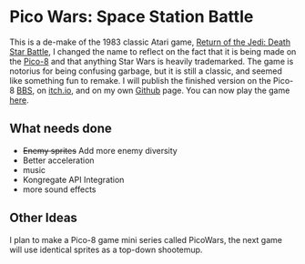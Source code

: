 # Pico Wars: Space Station Battle
This is a de-make of the 1983 classic Atari game, [Return of the Jedi: Death Star Battle](https://en.wikipedia.org/wiki/Return_of_the_Jedi:_Death_Star_Battle), I changed the name to reflect on the fact that it is being made on the [Pico-8](https://www.lexaloffle.com/pico-8.php) and that anything Star Wars is heavily trademarked. The game is notorius for being confusing garbage, but it is still a classic, and seemed like something fun to remake. I will publish the finished version on the Pico-8 [BBS](https://www.lexaloffle.com/bbs/?cat=7), on [itch.io](https://itch.io/), and on my own [Github](https://chand1012.github.io/) page. You can now play the game [here](https://chand1012.dev/picowars-spacestation).

## What needs done
- ~~Enemy sprites~~ Add more enemy diversity
- Better acceleration
- music
- Kongregate API Integration
- more sound effects

## Other Ideas
I plan to make a Pico-8 game mini series called PicoWars, the next game will use identical sprites as a top-down shootemup.
